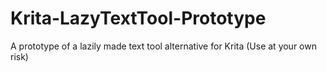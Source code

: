 # Krita-LazyTextTool-Prototype
A prototype of a lazily made text tool alternative for Krita (Use at your own risk)

